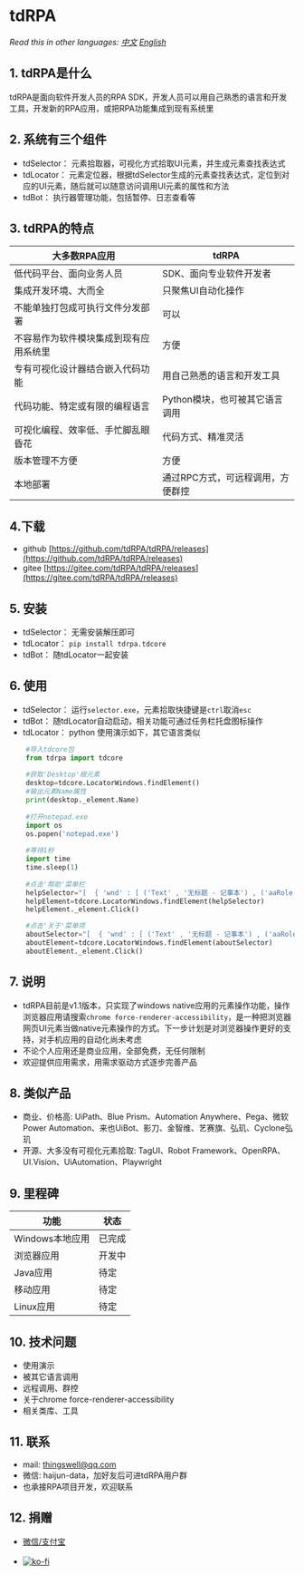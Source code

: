 # tdRPA

*Read this in other languages: [中文](./README_cn.md) [English](./README.md)*


## 1. tdRPA是什么
tdRPA是面向软件开发人员的RPA SDK，开发人员可以用自己熟悉的语言和开发工具，开发新的RPA应用，或把RPA功能集成到现有系统里

## 2. 系统有三个组件
- tdSelector： 元素拾取器，可视化方式拾取UI元素，并生成元素查找表达式
- tdLocator： 元素定位器，根据tdSelector生成的元素查找表达式，定位到对应的UI元素，随后就可以随意访问调用UI元素的属性和方法
- tdBot： 执行器管理功能，包括暂停、日志查看等

## 3. tdRPA的特点
|**大多数RPA应用**   |  **tdRPA** |
| ------------ | ------------ |
|低代码平台、面向业务人员|SDK、面向专业软件开发者|
|集成开发环境、大而全|只聚焦UI自动化操作|
|不能单独打包成可执行文件分发部署|可以|
|不容易作为软件模块集成到现有应用系统里|方便|
|专有可视化设计器结合嵌入代码功能|用自己熟悉的语言和开发工具|
|代码功能、特定或有限的编程语言|Python模块，也可被其它语言调用|
|可视化编程、效率低、手忙脚乱眼昏花|代码方式、精准灵活|
|版本管理不方便|方便|
|本地部署|通过RPC方式，可远程调用，方便群控|

## 4.下载
- github [https://github.com/tdRPA/tdRPA/releases](https://github.com/tdRPA/tdRPA/releases)
- gitee [https://gitee.com/tdRPA/tdRPA/releases](https://gitee.com/tdRPA/tdRPA/releases)

## 5. 安装
- tdSelector： 无需安装解压即可
- tdLocator： `pip install tdrpa.tdcore`
- tdBot： 随tdLocator一起安装

## 6. 使用
- tdSelector： 运行`selector.exe`，元素拾取快捷键是`ctrl`取消`esc`
- tdBot： 随tdLocator自动启动，相关功能可通过任务栏托盘图标操作
- tdLocator： python 使用演示如下，其它语言类似


```python
    #导入tdcore包
    from tdrpa import tdcore
    
    #获取'Desktop'根元素
    desktop=tdcore.LocatorWindows.findElement()
    #输出元素Name属性
    print(desktop._element.Name)
    
    #打开notepad.exe
    import os
    os.popen('notepad.exe')
    
    #等待1秒
    import time
    time.sleep(1)
    
    #点击'帮助'菜单栏
    helpSelector="[  { 'wnd' : [ ('Text' , '无标题 - 记事本') , ('aaRole' , '10') , ('App' , 'notepad.exe') ] } ,  { 'ctrl' : [ ('AutomationId' , 'MenuBar') , ('Text' , '应用程序') ] } ,  { 'ctrl' : [ ('Text' , '帮助(H)') , ('aaRole' , '12') ] }]"
    helpElement=tdcore.LocatorWindows.findElement(helpSelector)
    helpElement._element.Click()

    #点击'关于'菜单项
    aboutSelector="[  { 'wnd' : [ ('Text' , '无标题 - 记事本') , ('aaRole' , '10') , ('App' , 'notepad.exe') ] } ,  { 'wnd' : [ ('Text' , '帮助(H)') , ('aaRole' , '11') ] } ,  { 'ctrl' : [ ('AutomationId' , '65') , ('Text' , '关于记事本(A)') ] }]"
    aboutElement=tdcore.LocatorWindows.findElement(aboutSelector)
    aboutElement._element.Click()
```

## 7. 说明
- tdRPA目前是v1.1版本，只实现了windows native应用的元素操作功能，操作浏览器应用请搜索`chrome force-renderer-accessibility`，是一种把浏览器网页UI元素当做native元素操作的方式。下一步计划是对浏览器操作更好的支持，对手机应用的自动化尚未考虑
- 不论个人应用还是商业应用，全部免费，无任何限制
- 欢迎提供应用需求，用需求驱动方式逐步完善产品

## 8. 类似产品
- 商业、价格高: UiPath、Blue Prism、Automation Anywhere、Pega、微软Power Automation、来也UiBot、影刀、金智维、艺赛旗、弘玑、Cyclone弘玑
- 开源、大多没有可视化元素拾取: TagUI、Robot Framework、OpenRPA、UI.Vision、UiAutomation、Playwright

## 9. 里程碑
|**功能**   |  **状态** |
| ------------ | ------------ |
|Windows本地应用| 已完成 |
|浏览器应用| 开发中 |
|Java应用| 待定 |
|移动应用| 待定 |
|Linux应用| 待定 |

## 10. 技术问题
- 使用演示
- 被其它语言调用
- 远程调用、群控
- 关于chrome force-renderer-accessibility
- 相关类库、工具

## 11. 联系
- mail: thingswell@qq.com
- 微信: haijun-data，加好友后可进tdRPA用户群
- 也承接RPA项目开发，欢迎联系

## 12. 捐赠
- [微信/支付宝](./zan.md)<br><br>
- [![ko-fi](https://tdrpa.thingswell.cn/image/ko-fi.png)](https://ko-fi.com/K3K7MFO73)